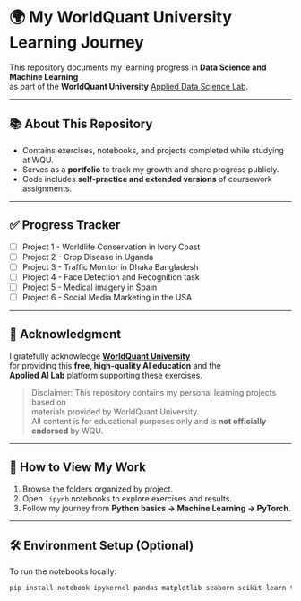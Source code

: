 # 🌍 My WorldQuant University Learning Journey

This repository documents my learning progress in **Data Science and Machine Learning**  
as part of the **WorldQuant University** [Applied Data Science Lab](https://www.wqu.edu/programs/applied-data-science-lab).

---

## 📚 About This Repository

- Contains exercises, notebooks, and projects completed while studying at WQU.  
- Serves as a **portfolio** to track my growth and share progress publicly.  
- Code includes **self-practice and extended versions** of coursework assignments.

---

## ✅ Progress Tracker

- [ ] Project 1 - Worldlife Conservation in Ivory Coast 
- [ ] Project 2 - Crop Disease in Uganda 
- [ ] Project 3 - Traffic Monitor in Dhaka Bangladesh
- [ ] Project 4 - Face Detection and Recognition task 
- [ ] Project 5 - Medical imagery in Spain
- [ ] Project 6 - Social Media Marketing in the USA

---

## 🔗 Acknowledgment

I gratefully acknowledge **[WorldQuant University](https://www.wqu.edu/)**  
for providing this **free, high-quality AI education** and the  
**Applied AI Lab** platform supporting these exercises.

> Disclaimer: This repository contains my personal learning projects based on  
> materials provided by WorldQuant University.  
> All content is for educational purposes only and is **not officially endorsed** by WQU.

---

## 🚀 How to View My Work

1. Browse the folders organized by project.  
2. Open `.ipynb` notebooks to explore exercises and results.  
3. Follow my journey from **Python basics → Machine Learning → PyTorch**.

---

## 🛠️ Environment Setup (Optional)

To run the notebooks locally:

```bash
pip install notebook ipykernel pandas matplotlib seaborn scikit-learn torch torchvision
